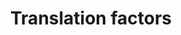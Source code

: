 ---
annotations:
- id: PW:0000101
  parent: regulatory pathway
  type: Pathway Ontology
  value: translation pathway
authors:
- Kdahlquist
- MaintBot
- M.Braymer
- Khanspers
- Ddigles
- Cizar
- Egonw
- Eweitz
citedin:
- link: PMC8856713
  title: A Shared Transcriptional Identity for Forebrain and Dentate Gyrus Neural
    Stem Cells from Embryogenesis to Adulthood (2022)
- link: PMC7339012
  title: Hematopoietic stem-cell senescence and myocardial repair - Coronary artery
    disease genotype/phenotype analysis of post-MI myocardial regeneration response
    induced by CABG/CD133+ bone marrow hematopoietic stem cell treatment in RCT PERFECT
    Phase 3 (2020)
- link: 10.1038/s41467-024-52306-5
  title: Podocyte-specific KLF6 primes proximal tubule CaMK1D signaling to attenuate
    diabetic kidney disease (2024)
description: ''
last-edited: 2021-05-23
organisms:
- Mus musculus
redirect_from:
- /index.php/Pathway:WP307
- /instance/WP307
- /instance/WP307_r117950
revision: r117950
schema-jsonld:
- '@context': https://schema.org/
  '@id': https://wikipathways.github.io/pathways/WP307.html
  '@type': Dataset
  creator:
    '@type': Organization
    name: WikiPathways
  description: ''
  keywords:
  - Eef1a1
  - Eef1a2
  - Eef1b2
  - Eef1d
  - Eef1g
  - Eef2
  - Eef2k
  - Eif1a
  - Eif2ak1
  - Eif2ak3
  - Eif2b1
  - Eif2b2
  - Eif2b3
  - Eif2b4
  - Eif2b5
  - Eif2s1
  - Eif2s2
  - Eif2s3x
  - Eif2s3y
  - Eif3s1
  - Eif3s10
  - Eif3s2
  - Eif3s3
  - Eif3s4
  - Eif3s5
  - Eif3s6
  - Eif3s7
  - Eif3s8
  - Eif3s9
  - Eif4a1
  - Eif4a2
  - Eif4b
  - Eif4e
  - Eif4ebp1
  - Eif4ebp2
  - Eif4ebp3
  - Eif4g1
  - Eif4g2
  - Eif4g3
  - Eif5
  - Eif5a
  - Etf1
  - IF2
  - Itgb4bp
  - Pabpc1
  - Pabpc2
  - Paip1
  - Prkr
  - Sui1-rs1
  - Wbscr1
  license: CC0
  name: Translation factors
seo: CreativeWork
title: Translation factors
wpid: WP307
---